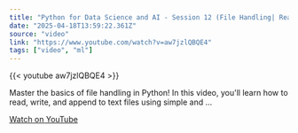 ```yaml
---
title: "Python for Data Science and AI - Session 12 (File Handling| Read, Write, Append Files)"
date: "2025-04-18T13:59:22.361Z"
source: "video"
link: "https://www.youtube.com/watch?v=aw7jzlQBQE4"
tags: ["video", "ml"]
---
```


{{< youtube aw7jzlQBQE4 >}}

Master the basics of file handling in Python! In this video, you'll learn how to read, write, and append to text files using simple and ...

[Watch on YouTube](https://www.youtube.com/watch?v=aw7jzlQBQE4)
